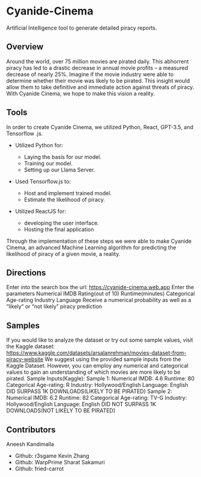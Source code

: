 # Cyanide-Cinema
Artificial Intelligence tool to generate detailed piracy reports. 

## Overview
Around the world, over 75 million movies are pirated daily. This abhorrent piracy has led to a drastic decrease in annual movie profits – a measured decrease of nearly 25%. Imagine if the movie industry were able to determine whether their movie was likely to be pirated. This insight would allow them to take definitive and immediate action against threats of piracy. With Cyanide Cinema, we hope to make this vision a reality.

## Tools
In order to create Cyanide Cinema, we utilized Python, React, GPT-3.5, and Tensorflow .js. 

- Utilized Python for:
  - Laying the basis for our model.
  - Training our model.
  - Setting up our Llama Server.

- Used Tensorflow.js to:
  - Host and implement trained model.
  - Estimate the likelihood of piracy.

- Utilized ReactJS for:
  - developing the user interface.
  - Hosting the final application

Through the implementation of these steps we were able to make Cyanide Cinema, an advanced Machine Learning algorithm for predicting the likelihood of piracy of a given movie, a reality.


## Directions
Enter into the search box the url: https://cyanide-cinema.web.app
Enter the parameters
Numerical
IMDB Rating(out of 10)
Runtime(minutes)
Categorical
Age-rating
Industry
Language
Receive a numerical probability as well as a “likely” or “not likely” piracy prediction

## Samples
If you would like to analyze the dataset or try out some sample values, visit the Kaggle dataset: https://www.kaggle.com/datasets/arsalanrehman/movies-dataset-from-piracy-website
We suggest using the provided sample inputs from the Kaggle Dataset. However, you can employ any numerical and categorical values to gain an understanding of which movies are more likely to be pirated.
Sample Inputs(Kaggle):
Sample 1:
Numerical
IMDB: 4.6
Runtime: 80
Categorical
Age-rating: R
Industry: Hollywood/English
Language: English
DID SURPASS 1K DOWNLOADS(LIKELY TO BE PIRATED)
Sample 2:
Numerical
IMDB: 6.2
Runtime: 82
Categorical
Age-rating: TV-G
Industry: Hollywood/English
Language: English
DID NOT SURPASS 1K DOWNLOADS(NOT LIKELY TO BE PIRATED)

## Contributors
Aneesh Kandimalla 
- Github: r3sgame
Kevin Zhang
- Github: WarpPrime
Sharat Sakamuri
- Github: fried-carrot

